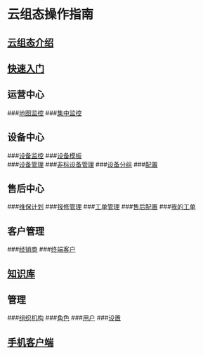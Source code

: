 ﻿# 云组态操作指南
## [云组态介绍](fcloud_introduction.md)
## [快速入门](getting_started.md)
## 运营中心
###[地图监控](map_monitor.md)
###[集中监控](centralized_monitor.md)
## 设备中心
###[设备监控](devices_monitor.md)
###[设备模板](device_model.md)  
###[设备管理](device_manage.md)
###[非标设备管理](non_standard_device.md)
###[设备分组](device_gorup.md)
###[配置](device_setting.md)
## 售后中心
###[维保计划](maintenance_plan.md)
###[报修管理](repair_management.md)
###[工单管理](work_order.md)
###[售后配置](after_sale_settings.md)
###[我的工单](my_work_order.md)
## 客户管理
###[经销商](dealer.md)
###[终端客户](end_customer.md)
## [知识库](know_ledge.md)
## 管理
###[组织机构](organization_units.md)
###[角色](roles.md)
###[用户](users.md)
###[设置](settings.md)
## [手机客户端](app.md)
